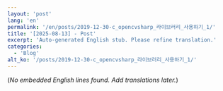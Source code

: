 ```yaml
---
layout: 'post'
lang: 'en'
permalink: '/en/posts/2019-12-30-c_opencvsharp_라이브러리_사용하기_1/'
title: '[2025-08-13] - Post'
excerpt: 'Auto-generated English stub. Please refine translation.'
categories:
  - 'Blog'
alt_ko: '/posts/2019-12-30-c_opencvsharp_라이브러리_사용하기_1/'
---
```


(*No embedded English lines found. Add translations later.*)
